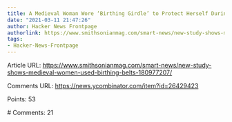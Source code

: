 ```yaml
---
title: A Medieval Woman Wore ‘Birthing Girdle’ to Protect Herself During Labor
date: "2021-03-11 21:47:26"
author: Hacker News Frontpage
authorlink: https://www.smithsonianmag.com/smart-news/new-study-shows-medieval-women-used-birthing-belts-180977207/
tags:
- Hacker-News-Frontpage
---
```


<p>Article URL: <a href="https://www.smithsonianmag.com/smart-news/new-study-shows-medieval-women-used-birthing-belts-180977207/">https://www.smithsonianmag.com/smart-news/new-study-shows-medieval-women-used-birthing-belts-180977207/</a></p>
<p>Comments URL: <a href="https://news.ycombinator.com/item?id=26429423">https://news.ycombinator.com/item?id=26429423</a></p>
<p>Points: 53</p>
<p># Comments: 21</p>

